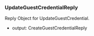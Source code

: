 ### UpdateGuestCredentialReply
Reply Object for UpdateGuestCredential.

- output: CreateGuestCredentialReply
